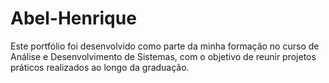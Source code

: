# Abel-Henrique
Este portfólio foi desenvolvido como parte da minha formação no curso de Análise e Desenvolvimento de Sistemas, com o objetivo de reunir projetos práticos realizados ao longo da graduação.
